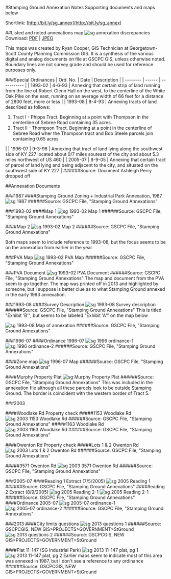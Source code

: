 #Stamping Ground Annexation Notes
Supporting documents and maps below

Shortlink: [http://bit.ly/sg_annex](http://bit.ly/sg_annex)

##Listed and noted annexations map
![sg annexation discrepancies](https://raw.githubusercontent.com/gscpcgis/gscpcgis/master/SG_annex/img/SG_annexation_discrep.jpg "Stamping Ground Annexation Discrepancies")
Download: [PDF](https://github.com/gscpcgis/gscpcgis/raw/master/SG_annex/pdf/SG_annexation_discrep.pdf) | [JPEG](https://raw.githubusercontent.com/gscpcgis/gscpcgis/master/SG_annex/img/SG_annexation_discrep.jpg)

This maps was created by Ryan Cooper, GIS Technician at Georgetown-Scott County Planning Commission GIS. It is a synthesis of the various digital and analog documents on file at GSCPC GIS, unless otherwise noted. Boundary lines are not survey grade and should be used for reference purposes only.

###Special Ordinances
| Ord. No. | Date   | Description |
| -------- | ------ | ----------- |
| 1993-02  | 4-6-93 | Annexing that certain strip of land running from the line of Robert Glenn Hall on the west, to the centerline of the White Oak Pike on the east, running on an average width of 66 feet for a distance of 2800 feet, more or less |
| 1993-08  | 8-4-93 | Annexing tracts of land described as follows:  <ol><li>Tract I - Phipps Tract. Beginning at a point with Thompson in the centerline of Sebree Road containing 35 acres.</li><li>Tract II - Thompson Tract. Beginning at a point in the centerline of Sebree Road wher the Thompson tract and Bob Steele parcels join containing 0.65 acres</li></ol> |
| 1996-07 | 9-3-96 | Annexing that tract of land lying along the southwest side of KY 227 located about 0/7 miles souteast of the city and about 5.3 miles northwest of US 460 |
| 2005-07 | 8-9-05 | Annexing that certain tract of parcel of land lying and being adjacent to the city, and situated on the southwest side of KY 227 |
######Source: Document Ashleigh Perry dropped off

##Annexation Documents

###1987
####Stamping Ground Zoning + Industrial Park Annexation, 1987
![sg 1987](https://raw.githubusercontent.com/gscpcgis/gscpcgis/master/SG_annex/img/SG_ZoneMap_1987.jpg "Stamping Ground 1987 Zoning and Annexation")
######Source: GSCPC File, "Stamping Ground Annexations"

###1993-02
####Map 1
![sg 1993-02 Map 1](https://raw.githubusercontent.com/gscpcgis/gscpcgis/master/SG_annex/img/SG_ZoneMap-1_1993.jpg "Stamping Ground 1993-02 Map 1")
######Source: GSCPC File, "Stamping Ground Annexations"

####Map 2
![sg 1993-02 Map 2](https://raw.githubusercontent.com/gscpcgis/gscpcgis/master/SG_annex/img/SG_ZoneMap-2_1993.jpg "Stamping Ground 1993-02 Map 2")
######Source: GSCPC File, "Stamping Ground Annexations"

Both maps seem to include reference to 1993-08, but the focus seems to be on the annexation from earlier in the year

###PVA Map
![sg 1993-02 PVA Map](https://raw.githubusercontent.com/gscpcgis/gscpcgis/master/SG_annex/img/SG_PVA_1993_.jpg "Stamping Ground 1993-02 PVA Map")
######Source: GSCPC File, "Stamping Ground Annexations"

###PVA Document
![sg 1993-02 PVA Document](https://raw.githubusercontent.com/gscpcgis/gscpcgis/master/SG_annex/img/SG_PVA-doc_1993.jpg "Stamping Ground 1993-02 PVA Document")
######Source: GSCPC File, "Stamping Ground Annexations"
The map and document from the PVA seem to go together. The map was printed off in 2013 and highlighted by someone, but I suppose is better clue as to what Stamping Ground annexed in the early 1993 annexation.

###1993-08
####Survey Description
![sg 1993-08 Survey description](https://raw.githubusercontent.com/gscpcgis/gscpcgis/master/SG_annex/img/SG_SurveyDescription_1993.jpg "Stamping Ground 1993-08 Survey Description")
######Source: GSCPC File, "Stamping Ground Annexations"
This is titled "Exhibit 'B'", but seems to be labeled "Exhibit 'A'" on the map below

![sg 1993-08 Map of annexation](https://raw.githubusercontent.com/gscpcgis/gscpcgis/master/SG_annex/img/SG_ExhibitA_1993.jpg "Stamping Ground 1993-08 Annexation map")
######Source: GSCPC File, "Stamping Ground Annexations"

###1996-07
####Ordinance 1996-07
![sg 1996 ordinance-1](https://raw.githubusercontent.com/gscpcgis/gscpcgis/master/SG_annex/img/SG_Ordinance-01_1996.jpg "Stamping Ground Ordinance 1996-07 page 1")
![sg 1996 ordinance-2](https://raw.githubusercontent.com/gscpcgis/gscpcgis/master/SG_annex/img/SG_Ordinance-02_1996.jpg "Stamping Ground Ordinance 1996-07 page 2")
######Source: GSCPC File, "Stamping Ground Annexations"

####Zone map
![sg 1996-07 Map](https://raw.githubusercontent.com/gscpcgis/gscpcgis/master/SG_annex/img/SG_ZoneMap_1996.jpg "Stamping Ground 1996-07 Annexation Map")
######Source: GSCPC File, "Stamping Ground Annexations"

####Murphy Property Plat
![sg Murphy Property Plat](https://raw.githubusercontent.com/gscpcgis/gscpcgis/master/SG_annex/img/SG_MurphyPlat_1996.jpg "Stamping Ground 1996-07 Murphy Property Plat")
######Source: GSCPC File, "Stamping Ground Annexations"
This was included in the annexation file although all these parcels look to be outside Stamping Ground. The border is coincident with the western border of Tract 5.

###2003

####Woodlake Rd Property check
#####1153 Woodlake Rd
![sg 2003 1153 Woodlake Rd](https://raw.githubusercontent.com/gscpcgis/gscpcgis/master/SG_annex/img/SG_PVA-Check4_2003.jpg "Stamping Ground 2003 1153 Woodlake Rd")
######Source: GSCPC File, "Stamping Ground Annexations"
#####1163 Woodlake Rd
![sg 2003 1163 Woodlake Rd](https://raw.githubusercontent.com/gscpcgis/gscpcgis/master/SG_annex/img/SG_PVA-Check1_2003.jpg "Stamping Ground 2003 1163 Woodlake Rd")
######Source: GSCPC File, "Stamping Ground Annexations"

####Owenton Rd Property check
#####Lots 1 & 2 Owenton Rd
![sg 2003 Lots 1 & 2 Owenton Rd](https://raw.githubusercontent.com/gscpcgis/gscpcgis/master/SG_annex/img/SG_PVA-Check3_2003.jpg "Stamping Ground 2003 Lots 1 & 2 Owenton Rd")
######Source: GSCPC File, "Stamping Ground Annexations"

#####3571 Owenton Rd
![sg 2003 3571 Owenton Rd](https://raw.githubusercontent.com/gscpcgis/gscpcgis/master/SG_annex/img/SG_PVA-Check2_2003.jpg "Stamping Ground 2003 3571 Owenton Rd")
######Source: GSCPC File, "Stamping Ground Annexations"

###2005-07
####Reading 1 Extract (7/5/2005)
![sg 2005 Reading 1](https://raw.githubusercontent.com/gscpcgis/gscpcgis/master/SG_annex/img/SG_Reading1_2005.jpg "Stamping Ground Reading 1")
######Source: GSCPC File, "Stamping Ground Annexations"
####Reading 2 Extract (8/9/2005)
![sg 2005 Reading 2-1](https://raw.githubusercontent.com/gscpcgis/gscpcgis/master/SG_annex/img/SG_Reading2-1_2005.jpg "Stamping Ground Reading 2, page 1")
![sg 2005 Reading 2-1](https://raw.githubusercontent.com/gscpcgis/gscpcgis/master/SG_annex/img/SG_Reading2-2_2005.jpg "Stamping Ground Reading 2, page 2")
######Source: GSCPC File, "Stamping Ground Annexations"
####Ordinance 2005-07
![sg 2005-07 ordinance-1](https://raw.githubusercontent.com/gscpcgis/gscpcgis/master/SG_annex/img/SG_Ordinance-01_2005.jpg "Stamping Ground Ordinance 2005-07 page 1")
![sg 2005-07 ordinance-2](https://raw.githubusercontent.com/gscpcgis/gscpcgis/master/SG_annex/img/SG_Ordinance-02_2005.jpg "Stamping Ground Ordinance 2005-07 page 2")
######Source: GSCPC File, "Stamping Ground Annexations"

###2013
####City limits questions
![sg 2013 questions 1](https://raw.githubusercontent.com/gscpcgis/gscpcgis/master/SG_annex/img/SG_2013questions-01.png "Stamping Ground questions 1")
######Source: GSCPCGIS, NEW GIS>PROJECTS>GOVERNMENT>StGround
![sg 2013 questions 2](https://raw.githubusercontent.com/gscpcgis/gscpcgis/master/SG_annex/img/SG_2013questions-02.png "Stamping Ground questions 2")
######Source: GSCPCGIS, NEW GIS>PROJECTS>GOVERNMENT>StGround

####Plat 11-147 (SG Industrial Park)
![sg 2013 11-147 plat, pg 1](https://raw.githubusercontent.com/gscpcgis/gscpcgis/master/SG_annex/img/SG_2013Annexation-01.png "Stamping Ground 11-147 plat, pg 1")
![sg 2013 11-147 plat, pg 2](https://raw.githubusercontent.com/gscpcgis/gscpcgis/master/SG_annex/img/SG_2013Annexation-02.png "Stamping Ground 11-147 plat, pg 2")
Earlier maps seem to indicate most of this area was annexed in 1987, but I don't see a reference to any ordinance
######Source: GSCPCGIS, NEW GIS>PROJECTS>GOVERNMENT>StGround


